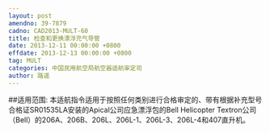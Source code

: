 ```yaml
---
layout: post
amendno: 39-7879
cadno: CAD2013-MULT-60
title: 检查和更换漂浮充气导管
date: 2013-12-11 00:00:00 +0800
effdate: 2013-12-13 00:00:00 +0800
tag: MULT
categories: 中国民用航空局航空器适航审定司
author: 路遥
---
```


##适用范围:
本适航指令适用于按照任何类别进行合格审定的、带有根据补充型号合格证SR01535LA安装的Apical公司应急漂浮包的Bell Helicopter Textron公司（Bell）的206A、206B、206L、206L-1、206L-3、206L-4和407直升机。

